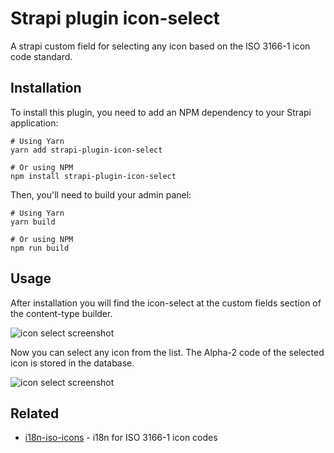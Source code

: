 # Strapi plugin icon-select

A strapi custom field for selecting any icon based on the ISO 3166-1 icon code standard.

## Installation

To install this plugin, you need to add an NPM dependency to your Strapi application:

```
# Using Yarn
yarn add strapi-plugin-icon-select

# Or using NPM
npm install strapi-plugin-icon-select
```

Then, you'll need to build your admin panel:

```
# Using Yarn
yarn build

# Or using NPM
npm run build
```


## Usage

After installation you will find the icon-select at the custom fields section of the content-type builder.

![icon select screenshot](./icon-select-custom-field.png)

Now you can select any icon from the list. The Alpha-2 code of the selected icon is stored in the database.

![icon select screenshot](./icon-select.png)


## Related

- [i18n-iso-icons](https://github.com/michaelwittig/node-i18n-iso-icons) - i18n for ISO 3166-1 icon codes